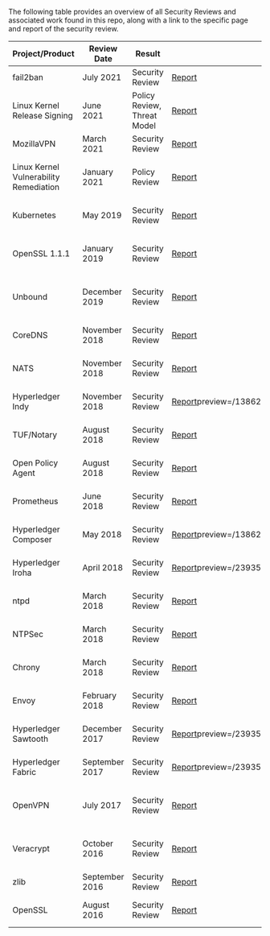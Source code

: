 The following table provides an overview of all Security Reviews and associated work found in this repo, along with a link to the specific page and report of the security review. 

| Project/Product                        | Review Date    | Result                      | Link to Report                                                                                                                                                                | Funded By                               | Facilitated By                          | Reviewed By      |
|----------------------------------------|----------------|-----------------------------|-------------------------------------------------------------------------------------------------------------------------------------------------------------------------------|-----------------------------------------|-----------------------------------------|------------------|
| fail2ban                               | July 2021      | Security Review             | [Report](https://securitylab.github.com/research/Fail2exploit/)                                                                                                               | Github Security Lab                     | Github Security Lab                     | Kevin Backhouse  |
| Linux Kernel Release Signing           | June 2021      | Policy Review, Threat Model | [Report](https://ostif.org/a-review-of-the-linux-kernels-release-signing-and-key-management-policies/)                                                                        | Linux Foundation                        | Open Source Technology Improvement Fund | Trail of Bits    |
| MozillaVPN                             | March 2021     | Security Review             | [Report](https://blog.mozilla.org/security/files/2021/08/FVP-02-report.final_.pdf)                                                                                            | Mozilla                                 | Mozilla                                 | Cure53           |
| Linux Kernel Vulnerability Remediation | January 2021   | Policy Review               | [Report](https://ostif.org/a-review-of-the-linux-kernels-vulnerability-reporting-and-remediation/)                                                                            | Linux Foundation                        | Open Source Technology Improvement Fund | Atredis Partners |
| Kubernetes                             | May 2019       | Security Review             | [Report](https://github.com/trailofbits/audit-kubernetes/blob/master/reports/Kubernetes%20Security%20Review.pdf)                                                              | Linux Foundation                        | Core Infrastructure Initiative          | Trail of Bits    |
| OpenSSL 1.1.1                          | January 2019   | Security Review             | [Report](https://ostif.org/the-ostif-and-quarkslab-audit-of-openssl-is-complete/)                                                                                             | Open Source Technology Improvement Fund | Open Source Technology Improvement Fund | Quarkslab        |
| Unbound                                | December 2019  | Security Review             | [Report](https://ostif.org/our-audit-of-unbound-dns-by-x41-d-sec-full-results/)                                                                                               | Open Source Technology Improvement Fund | Open Source Technology Improvement Fund | x41 D-Sec        |
| CoreDNS                                | November 2018  | Security Review             | [Report](https://coredns.io/assets/DNS-01-report.pdf)                                                                                                                         | Linux Foundation                        | Core Infrastructure Initiative          | Cure53           |
| NATS                                   | November 2018  | Security Review             | [Report](https://github.com/nats-io/nats-general/blob/master/reports/Cure53_NATS_Audit.pdf)                                                                                   | Linux Foundation                        | Core Infrastructure Initiative          | Cure53           |
| Hyperledger Indy                       | November 2018  | Security Review             | [Report](https://wiki.hyperledger.org/display/HYP/Security+Code+Audits?)preview=/13862116/13863948/MANAGEMENT_REPORT_Hyperledger_Indy_Linux_Foundation_2018-10-31_v1.0.pdf)   | Linux Foundation                        | Core Infrastructure Initiative          | Nettitude        |
| TUF/Notary                             | August 2018    | Security Review             | [Report](https://github.com/notaryproject/notary/blob/master/docs/resources/cure53_tuf_notary_audit_2018_08_07.pdf)                                                           | Linux Foundation                        | Core Infrastructure Initiative          | Cure53           |
| Open Policy Agent                      | August 2018    | Security Review             | [Report](https://github.com/open-policy-agent/opa/blob/main/SECURITY_AUDIT.pdf)                                                                                               | Linux Foundation                        | Core Infrastructure Initiative          | Cure53           |
| Prometheus                             | June 2018      | Security Review             | [Report](https://prometheus.io/assets/downloads/2018-06-11--cure53_security_audit.pdf)                                                                                        | Linux Foundation                        | Core Infrastructure Initiative          | Cure53           |
| Hyperledger Composer                   | May 2018       | Security Review             | [Report](https://wiki.hyperledger.org/display/HYP/Security+Code+Audits?)preview=/13862078/13863945/MANAGEMENT_REPORT_Hyperledger_Composer_Linux_Foundation_May_2018_v1.0.pdf) | Linux Foundation                        | Core Infrastructure Initiative          | Nettitude        |
| Hyperledger Iroha                      | April 2018     | Security Review             | [Report](https://wiki.hyperledger.org/display/HYP/Security+Code+Audits?)preview=/2393550/2393592/management_report_linux_foundation_iroha_march_2018_v1.pdf)                  | Linux Foundation                        | Core Infrastructure Initiative          | Nettitude        |
| ntpd                                   | March 2018     | Security Review             | [Report](https://wiki.mozilla.org/images/e/ea/Ntp-report.pdf)                                                                                                                 | Linux Foundation                        | Core Infrastructure Initiative          | Cure53           |
| NTPSec                                 | March 2018     | Security Review             | [Report](https://wiki.mozilla.org/images/1/10/Ntpsec-report.pdf)                                                                                                              | Linux Foundation                        | Core Infrastructure Initiative          | Cure53           |
| Chrony                                 | March 2018     | Security Review             | [Report](https://wiki.mozilla.org/images/e/e4/Chrony-report.pdf)                                                                                                              | Linux Foundation                        | Core Infrastructure Initiative          | Cure53           |
| Envoy                                  | February 2018  | Security Review             | [Report](https://github.com/gyaozhou/envoy-read/blob/main/docs/security/audit_cure53_2018.pdf)                                                                                | Linux Foundation                        | Core Infrastructure Initiative          | Cure53           |
| Hyperledger Sawtooth                   | December 2017  | Security Review             | [Report](https://wiki.hyperledger.org/display/HYP/Security+Code+Audits?)preview=/2393550/2393586/management_report_linux_foundation_sawtooth_december_2017_v1.0.pdf)          | Linux Foundation                        | Core Infrastructure Initiative          | Nettitude        |
| Hyperledger Fabric                     | September 2017 | Security Review             | [Report](https://wiki.hyperledger.org/display/HYP/Security+Code+Audits?)preview=/2393550/2393585/management_report_linux_foundation_fabric_august_2017_v1.1.pdf               | Linux Foundation                        | Core Infrastructure Initiative          | Nettitude        |
| OpenVPN                                | July 2017      | Security Review             | [Report](https://ostif.org/the-openvpn-2-4-0-audit-by-ostif-and-quarkslab-results/)                                                                                           | Open Source Technology Improvement Fund | Open Source Technology Improvement Fund | Quarkslab        |
| Veracrypt                              | October 2016   | Security Review             | [Report](https://ostif.org/the-veracrypt-audit-results/)                                                                                                                      | DuckDuckGo                              | Open Source Technology Improvement Fund | Quarkslab        |
| zlib                                   | September 2016 | Security Review             | [Report](https://github.com/trailofbits/publications/blob/master/reviews/zlib.pdf)                                                                                            | Mozilla                                 | Mozilla                                 | Trail of Bits    |
| OpenSSL                                | August 2016    | Security Review             | [Report](https://www.openssl.org/news/secadv/20160922.txt)                                                                                                                    | Linux Foundation                        | Core Infrastructure Initiative          | iSec Group       |
